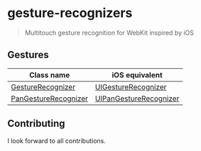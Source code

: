 # gesture-recognizers

> Multitouch gesture recognition for WebKit inspired by iOS

## Gestures

| Class name           | iOS equivalent         |
| -------------------- | ---------------------- |
| [GestureRecognizer](https://github.com/razic/gesture-recognizers/blob/master/src/gesture-recognizer.js) | [UIGestureRecognizer](http://developer.apple.com/library/ios/#documentation/uikit/reference/UIGestureRecognizer_Class/Reference/Reference.html) |
| [PanGestureRecognizer](https://github.com/razic/gesture-recognizers/blob/master/src/pan-gesture-recognizer.js) | [UIPanGestureRecognizer](http://developer.apple.com/library/ios/#documentation/uikit/reference/UIPanGestureRecognizer_Class/Reference/Reference.html) |

## Contributing

I look forward to all contributions.
